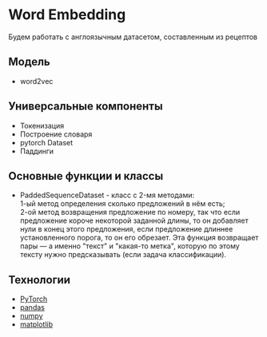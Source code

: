 # Word Embedding   

<p align="justify">
Будем работать с англоязычным датасетом, составленным из рецептов 
</p>

## Модель     

* word2vec    

##  Универсальные компоненты     

* Токенизация   
* Построение словаря   
* pytorch Dataset    
* Паддинги

## Основные функции и классы   

* PaddedSequenceDataset - класс c 2-мя методами:    
    1-ый метод определения сколько предложений в нём есть;    
    2-ой метод возвращения предложение по номеру, так что если предложение короче некоторой заданной длины, то он добавляет нули в конец этого предложения, если предложение длиннее установленного порога, то он его обрезает. Эта функция возвращает пары — а именно "текст" и "какая-то метка", которую по этому тексту нужно предсказывать (если задача классификации).



## Технологии
* [PyTorch](https://pytorch.org/)   
* [pandas](https://pandas.pydata.org/)
* [numpy](https://numpy.org/)
* [matplotlib](https://matplotlib.org/)

